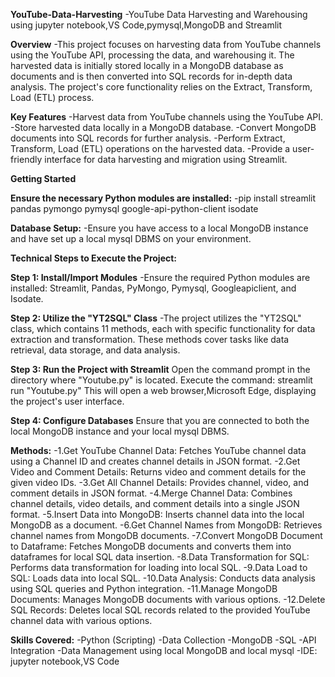 **YouTube-Data-Harvesting**
-YouTube Data Harvesting and Warehousing using jupyter notebook,VS Code,pymysql,MongoDB and Streamlit

**Overview**
-This project focuses on harvesting data from YouTube channels using the YouTube API, processing the data, and warehousing it. The harvested data is initially stored locally in a MongoDB database as documents and is then converted into SQL records for in-depth data analysis. The project's core functionality relies on the Extract, Transform, Load (ETL) process.

**Key Features**
-Harvest data from YouTube channels using the YouTube API.
-Store harvested data locally in a MongoDB database.
-Convert MongoDB documents into SQL records for further analysis.
-Perform Extract, Transform, Load (ETL) operations on the harvested data.
-Provide a user-friendly interface for data harvesting and migration using Streamlit.

**Getting Started**

**Ensure the necessary Python modules are installed:**
-pip install streamlit pandas pymongo pymysql google-api-python-client isodate

**Database Setup:**
-Ensure you have access to a local MongoDB instance and have set up a local mysql DBMS on your environment.

**Technical Steps to Execute the Project:**

**Step 1: Install/Import Modules**
-Ensure the required Python modules are installed: Streamlit, Pandas, PyMongo, Pymysql, Googleapiclient, and Isodate.

**Step 2: Utilize the "YT2SQL" Class**
-The project utilizes the "YT2SQL" class, which contains 11 methods, each with specific functionality for data extraction and transformation. These methods cover tasks like data retrieval, data storage, and data analysis.

**Step 3: Run the Project with Streamlit**
Open the command prompt in the directory where "Youtube.py" is located.
Execute the command:
streamlit run "Youtube.py"
This will open a web browser,Microsoft Edge, displaying the project's user interface.

**Step 4: Configure Databases**
Ensure that you are connected to both the local MongoDB instance and your local mysql DBMS.

**Methods:**
-1.Get YouTube Channel Data: Fetches YouTube channel data using a Channel ID and creates channel details in JSON format.
-2.Get Video and Comment Details: Returns video and comment details for the given video IDs.
-3.Get All Channel Details: Provides channel, video, and comment details in JSON format.
-4.Merge Channel Data: Combines channel details, video details, and comment details into a single JSON format.
-5.Insert Data into MongoDB: Inserts channel data into the local MongoDB as a document.
-6.Get Channel Names from MongoDB: Retrieves channel names from MongoDB documents.
-7.Convert MongoDB Document to Dataframe: Fetches MongoDB documents and converts them into dataframes for local SQL data insertion.
-8.Data Transformation for SQL: Performs data transformation for loading into local SQL.
-9.Data Load to SQL: Loads data into local SQL.
-10.Data Analysis: Conducts data analysis using SQL queries and Python integration.
-11.Manage MongoDB Documents: Manages MongoDB documents with various options.
-12.Delete SQL Records: Deletes local SQL records related to the provided YouTube channel data with various options.

**Skills Covered:**
-Python (Scripting)
-Data Collection
-MongoDB
-SQL
-API Integration
-Data Management using local MongoDB and local mysql
-IDE: jupyter notebook,VS Code
